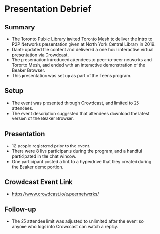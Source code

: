 # Presentation Debrief

## Summary

- The Toronto Public Library invited Toronto Mesh to deliver the Intro to P2P Networks presentation given at North York Central Library in 2019.
- Dante updated the content and delivered a one hour interactive virtual presentation via Crowdcast.
- The presentation introduced attendees to peer-to-peer networks and Toronto Mesh, and ended with an interactive demonstration of the Beaker Browser.
- This presentation was set up as part of the Teens program.

## Setup

- The event was presented through Crowdcast, and limited to 25 attendees.
- The event description suggested that attendees download the latest version of the Beaker Browser.

## Presentation

- 12 people registered prior to the event.
- There were 8 live participants during the program, and a handful participated in the chat window.
- One participant posted a link to a hyperdrive that they created during the Beaker demo portion.

## Crowdcast Event Link

- https://www.crowdcast.io/e/peernetworks/

## Follow-up

- The 25 attendee limit was adjusted to unlimited after the event so anyone who logs into Crowdcast can watch a replay.
